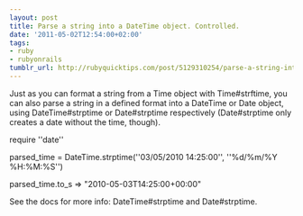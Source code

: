 ```yaml
---
layout: post
title: Parse a string into a DateTime object. Controlled.
date: '2011-05-02T12:54:00+02:00'
tags:
- ruby
- rubyonrails
tumblr_url: http://rubyquicktips.com/post/5129310254/parse-a-string-into-a-datetime-object-controlled
---
```

Just as you can format a string from a Time object with Time#strftime, you can also parse a string in a defined format into a DateTime or Date object, using DateTime#strptime or Date#strptime respectively (Date#strptime only creates a date without the time, though).


  require ''date''

parsed_time = DateTime.strptime(''03/05/2010 14:25:00'', ''%d/%m/%Y %H:%M:%S'')

parsed_time.to_s
=> "2010-05-03T14:25:00+00:00"


See the docs for more info: DateTime#strptime and Date#strptime.
